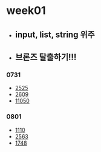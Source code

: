 # week01

- ## input, list, string 위주
- ## 브론즈 탈출하기!!!

### 0731

- [2525](https://www.acmicpc.net/problem/2525)
- [2609](https://www.acmicpc.net/problem/2609)
- [11050](https://www.acmicpc.net/problem/11050)

### 0801

- [1110](https://www.acmicpc.net/problem/1110)
- [2563](https://www.acmicpc.net/problem/2563)
- [1748](https://www.acmicpc.net/problem/1748)